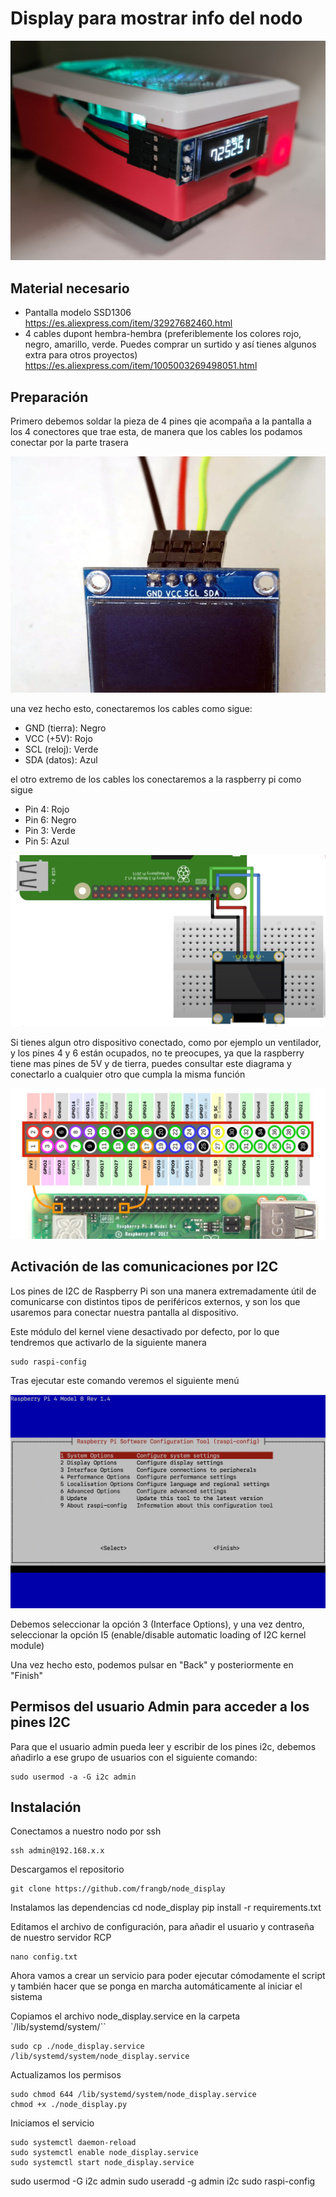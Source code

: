 # Display para mostrar info del nodo

![Frontal](/docs/node_front.jpeg "Frontal")

## Material necesario

- Pantalla modelo SSD1306
https://es.aliexpress.com/item/32927682460.html
- 4 cables dupont hembra-hembra (preferiblemente los colores rojo, negro, amarillo, verde. Puedes comprar un surtido y así tienes algunos extra para otros proyectos)
https://es.aliexpress.com/item/1005003269498051.html

## Preparación

Primero debemos soldar la pieza de 4 pines qie acompaña a la pantalla a los 4 conectores que trae esta, de manera que los cables los podamos conectar por la parte trasera

![Conexiones](/docs/pines.jpeg "Conexiones")

una vez hecho esto, conectaremos los cables como sigue:

* GND (tierra): Negro
* VCC (+5V): Rojo
* SCL (reloj): Verde
* SDA (datos): Azul

el otro extremo de los cables los conectaremos a la raspberry pi como sigue

* Pin 4: Rojo
* Pin 6: Negro
* Pin 3: Verde
* Pin 5: Azul

![Conexiones](/docs/conexiones.png "Conexiones")

Si tienes algun otro dispositivo conectado, como por ejemplo un ventilador, y los pines 4 y 6 están ocupados, no te preocupes, ya que la raspberry tiene mas pines de 5V y de tierra, puedes consultar este diagrama y conectarlo a cualquier otro que cumpla la misma función

![GPIO pines](/docs/gpio.png "GPIO pines")

## Activación de las comunicaciones por I2C

Los pines de I2C de Raspberry Pi son una manera extremadamente útil de comunicarse con distintos tipos de periféricos externos, y son los que usaremos para conectar nuestra pantalla al dispositivo.

Este módulo del kernel viene desactivado por defecto, por lo que tendremos que activarlo de la siguiente manera

    sudo raspi-config

Tras ejecutar este comando veremos el siguiente menú

![raspi-config](/docs/raspi-config.png "raspi-config menu")

Debemos seleccionar la opción 3 (Interface Options), y una vez dentro, seleccionar la opción I5 (enable/disable automatic loading of I2C kernel module)

Una vez hecho esto, podemos pulsar en "Back" y posteriormente en "Finish"

## Permisos del usuario Admin para acceder a los pines I2C

Para que el usuario admin pueda leer y escribir de los pines i2c, debemos añadirlo a ese grupo de usuarios con el siguiente comando:

    sudo usermod -a -G i2c admin

## Instalación

Conectamos a nuestro nodo por ssh

    ssh admin@192.168.x.x

Descargamos el repositorio

    git clone https://github.com/frangb/node_display

Instalamos las dependencias
    cd node_display
    pip install -r requirements.txt

Editamos el archivo de configuración, para añadir el usuario y contraseña de nuestro servidor RCP

    nano config.txt

Ahora vamos a crear un servicio para poder ejecutar cómodamente el script y también hacer que se ponga en marcha automáticamente al iniciar el sistema

Copiamos el archivo node_display.service en la carpeta `/lib/systemd/system/``

    sudo cp ./node_display.service /lib/systemd/system/node_display.service

Actualizamos los permisos

    sudo chmod 644 /lib/systemd/system/node_display.service
    chmod +x ./node_display.py

Iniciamos el servicio

    sudo systemctl daemon-reload
    sudo systemctl enable node_display.service
    sudo systemctl start node_display.service


sudo usermod -G i2c admin
sudo useradd -g admin i2c
sudo raspi-config


